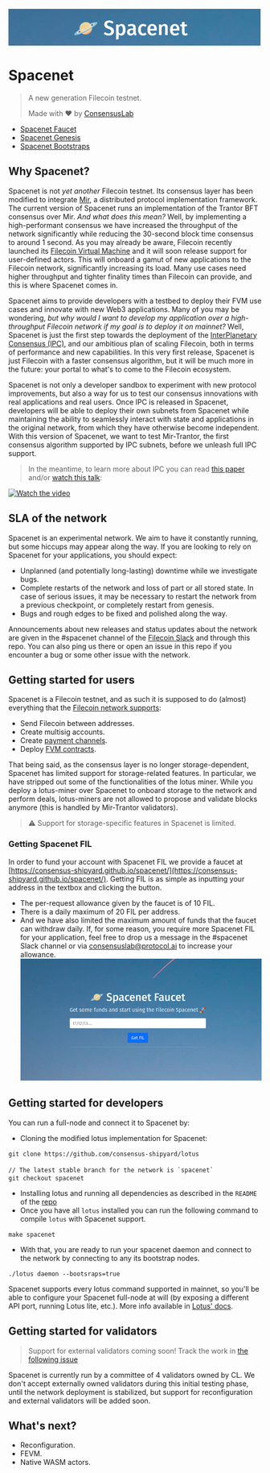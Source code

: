 ![](./assets/spacenet-header.png)

# Spacenet
> A new generation Filecoin testnet.
>
> Made with ❤ by [ConsensusLab](https://consensuslab.world/)

- [Spacenet Faucet](https://spacenet.consensus.ninja)
- [Spacenet Genesis](./assets/genesis/spacenet.car)
- [Spacenet Bootstraps](https://github.com/consensus-shipyard/lotus/blob/spacenet/build/bootstrap/spacenet.pi)

## Why Spacenet?
Spacenet is not _yet another_ Filecoin testnet. Its consensus layer has been modified to integrate [Mir](https://github.com/filecoin-project/mir), a distributed protocol implementation framework. The current version of Spacenet runs an implementation of the Trantor BFT consensus over Mir. 
_And what does this mean?_ Well, by implementing a high-performant consensus we have increased the throughput of the network significantly while reducing the 30-second block time consensus to around 1 second. As you may already be aware, Filecoin recently launched its [Filecoin Virtual Machine](https://fvm.filecoin.io/) and it will soon release support for user-defined actors. This will onboard a gamut of new applications to the Filecoin network, significantly increasing its load. Many use cases need higher throughput and tighter finality times than Filecoin can provide, and this is where Spacenet comes in.

Spacenet aims to provide developers with a testbed to deploy their FVM use cases and innovate with new Web3 applications. Many of you may be wondering, _but why would I want to develop my application over a high-throughput Filecoin network if my goal is to deploy it on mainnet?_ Well, Spacenet is just the first step towards the deployment of the [InterPlanetary Consensus (IPC)](https://github.com/filecoin-project/FIPs/discussions/419), and our ambitious plan of scaling Filecoin, both in terms of performance and new capabilities. In this very first release, Spacenet is just Filecoin with a faster consensus algorithm, but it will be much more in the future: your portal to what's to come to the Filecoin ecosystem. 

Spacenet is not only a developer sandbox to experiment with new protocol improvements, but also a way for us to test our consensus innovations with real applications and real users. Once IPC is released in Spacenet, developers will be able to deploy their own subnets from Spacenet while maintaining the ability to seamlessly interact with state and applications in the original network, from which they have otherwise become independent. With this version of Spacenet, we want to test Mir-Trantor, the first consensus algorithm supported by IPC subnets, before we unleash full IPC support. 

> In the meantime, to learn more about IPC you can read [this paper](https://research.protocol.ai/publications/hierarchical-consensus-a-horizontal-scaling-framework-for-blockchains/) and/or [watch this talk](https://www.youtube.com/watch?v=bD1LDVc2lMQ&list=PLhuBigpl7lqu0bsMQ8K7aLfmUFrkMw52K&index=3):

[![Watch the video](https://img.youtube.com/vi/bD1LDVc2lMQ/hqdefault.jpg)](https://youtu.be/bD1LDVc2lMQ)

## SLA of the network
Spacenet is an experimental network. We aim to have it constantly running, but some hiccups may appear along the way. If you are looking to rely on Spacenet for your applications, you should expect:
- Unplanned (and potentially long-lasting) downtime while we investigate bugs.
- Complete restarts of the network and loss of part or all stored state. In case of serious issues, it may be necessary to restart the network from a previous checkpoint, or completely restart from genesis.
- Bugs and rough edges to be fixed and polished along the way.

Announcements about new releases and status updates about the network are given in the #spacenet channel of the [Filecoin Slack](https://filecoin.io/slack) and through this repo. You can also ping us there or open an issue in this repo if you encounter a bug or some other issue with the network.

## Getting started for users
Spacenet is a Filecoin testnet, and as such it is supposed to do (almost) everything that the [Filecoin network supports](https://lotus.filecoin.io/tutorials/lotus/store-and-retrieve/set-up/):
- Send Filecoin between addresses.
- Create multisig accounts.
- Create [payment channels](https://lotus.filecoin.io/tutorials/lotus/payment-channels/).
- Deploy [FVM contracts](https://docs.filecoin.io/fvm/basics/introduction/).

That being said, as the consensus layer is no longer storage-dependent, Spacenet has limited support for storage-related features. In particular, we have stripped out some of the functionalities of the lotus miner. While you deploy a lotus-miner over Spacenet to onboard storage to the network and perform deals, lotus-miners are not allowed to propose and validate blocks anymore (this is handled by Mir-Trantor validators).

> ⚠️ Support for storage-specific features in Spacenet is limited.

### Getting Spacenet FIL
In order to fund your account with Spacenet FIL we provide a faucet at [https://consensus-shipyard.github.io/spacenet/](https://consensus-shipyard.github.io/spacenet/). Getting FIL is as simple as inputting your address in the textbox and clicking the button.
- The per-request allowance given by the faucet is of 10 FIL.
- There is a daily maximum of 20 FIL per address.
- And we have also limited the maximum amount of funds that the faucet can withdraw daily.
If, for some reason, you require more Spacenet FIL for your application, feel free to drop us a message in the #spacenet Slack channel or via consensuslab@protocol.ai to increase your allowance.
![](./assets/spacenet-faucet.png)

## Getting started for developers
You can run a full-node and connect it to Spacenet by:
- Cloning the modified lotus implementation for Spacenet:
```
git clone https://github.com/consensus-shipyard/lotus

// The latest stable branch for the network is `spacenet`
git checkout spacenet
```
- Installing lotus and running all dependencies as described in the `README` of the [repo](https://github.com/consensus-shipyard/lotus)
- Once you have all `lotus` installed you can run the following command to compile `lotus` with Spacenet support.
```
make spacenet
```
- With that, you are ready to run your spacenet daemon and connect to the network by connecting to any its bootstrap nodes.
```
./lotus daemon --bootsraps=true
```
Spacenet supports every lotus command supported in mainnet, so you'll be able to configure your Spacenet full-node at will (by exposing a different API port, running Lotus lite, etc.). More info available in [Lotus' docs](https://lotus.filecoin.io/lotus/get-started/what-is-lotus/).

## Getting started for validators

> Support for external validators coming soon! Track the work in [the following issue](https://github.com/consensus-shipyard/lotus/issues/21)

Spacenet is currently run by a committee of 4 validators owned by CL. We don't accept externally owned validators during this initial testing phase, until the network deployment is stabilized, but support for reconfiguration and external validators will be added soon.

## What's next?
- Reconfiguration.
- FEVM.
- Native WASM actors.


